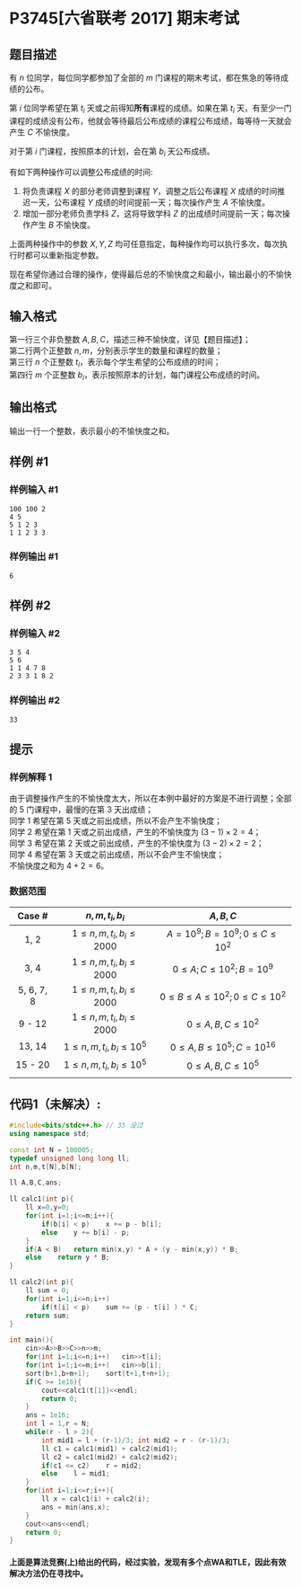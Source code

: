 # P3745[六省联考 2017] 期末考试

## 题目描述

有 $n$ 位同学，每位同学都参加了全部的 $m$ 门课程的期末考试，都在焦急的等待成绩的公布。

第 $i$ 位同学希望在第 $t_i$ 天或之前得知**所有**课程的成绩。如果在第 $t_i$ 天，有至少一门课程的成绩没有公布，他就会等待最后公布成绩的课程公布成绩，每等待一天就会产生 $C$ 不愉快度。

对于第 $i$ 门课程，按照原本的计划，会在第 $b_i$ 天公布成绩。

有如下两种操作可以调整公布成绩的时间:
1. 将负责课程 $X$ 的部分老师调整到课程 $Y$，调整之后公布课程 $X$ 成绩的时间推迟一天，公布课程 $Y$ 成绩的时间提前一天；每次操作产生 $A$ 不愉快度。
2. 增加一部分老师负责学科 $Z$，这将导致学科 $Z$ 的出成绩时间提前一天；每次操作产生 $B$ 不愉快度。

上面两种操作中的参数 $X, Y, Z$ 均可任意指定，每种操作均可以执行多次，每次执行时都可以重新指定参数。

现在希望你通过合理的操作，使得最后总的不愉快度之和最小，输出最小的不愉快度之和即可。

## 输入格式

第一行三个非负整数 $A, B, C$，描述三种不愉快度，详见【题目描述】；  
第二行两个正整数 $n, m$，分别表示学生的数量和课程的数量；  
第三行 $n$ 个正整数 $t_i$，表示每个学生希望的公布成绩的时间；  
第四行 $m$ 个正整数 $b_i$，表示按照原本的计划，每门课程公布成绩的时间。

## 输出格式

输出一行一个整数，表示最小的不愉快度之和。

## 样例 #1

### 样例输入 #1

```
100 100 2
4 5
5 1 2 3
1 1 2 3 3
```

### 样例输出 #1

```
6
```

## 样例 #2

### 样例输入 #2

```
3 5 4
5 6
1 1 4 7 8
2 3 3 1 8 2
```

### 样例输出 #2

```
33
```

## 提示

### 样例解释 1

由于调整操作产生的不愉快度太大，所以在本例中最好的方案是不进行调整；全部的 $5$ 门课程中，最慢的在第 $3$ 天出成绩；  
同学 $1$ 希望在第 $5$ 天或之前出成绩，所以不会产生不愉快度；  
同学 $2$ 希望在第 $1$ 天或之前出成绩，产生的不愉快度为 $(3 - 1) \times 2 = 4$；  
同学 $3$ 希望在第 $2$ 天或之前出成绩，产生的不愉快度为 $(3 - 2) \times 2 = 2$；  
同学 $4$ 希望在第 $3$ 天或之前出成绩，所以不会产生不愉快度；  
不愉快度之和为 $4 + 2 = 6$。

### 数据范围

|   Case #   |         $n, m, t_i, b_i$          |                    $A, B, C$                    |
| :--------: | :-------------------------------: | :---------------------------------------------: |
|    1, 2    | $1 \leq n, m, t_i, b_i \leq 2000$ |    $A = 10^9; B = 10^9; 0 \leq C \leq 10^2$     |
|    3, 4    | $1 \leq n, m, t_i, b_i \leq 2000$ |        $0 \leq A; C \leq 10^2; B = 10^9$        |
| 5, 6, 7, 8 | $1 \leq n, m, t_i, b_i \leq 2000$ | $0 \leq B \leq A \leq 10^2; 0 \leq C \leq 10^2$ |
|   9 - 12   | $1 \leq n, m, t_i, b_i \leq 2000$ |           $0 \leq A, B, C \leq 10^2$            |
|   13, 14   | $1 \leq n, m, t_i, b_i \leq 10^5$ |      $0 \leq A, B \leq 10^5; C = 10^{16}$       |
|  15 - 20   | $1 \leq n, m, t_i, b_i \leq 10^5$ |           $0 \leq A, B, C \leq 10^5$            |
|            |                                   |                                                 |

## 代码1（未解决）:

```cpp
#include<bits/stdc++.h> // 35 没过 
using namespace std;

const int N = 100005;
typedef unsigned long long ll;
int n,m,t[N],b[N];

ll A,B,C,ans;

ll calc1(int p){
	ll x=0,y=0;
	for(int i=1;i<=m;i++){
		if(b[i] < p)	x += p - b[i];
		else	y += b[i] - p;
	}
	if(A < B)	return min(x,y) * A + (y - min(x,y)) * B;
	else	return y * B;
}

ll calc2(int p){
	ll sum = 0;
	for(int i=1;i<=n;i++)
		if(t[i] < p)	sum += (p - t[i] ) * C;
	return sum;
}

int main(){
	cin>>A>>B>>C>>n>>m;
	for(int i=1;i<=n;i++)	cin>>t[i];
	for(int i=1;i<=m;i++)	cin>>b[i];
	sort(b+1,b+m+1);	sort(t+1,t+n+1);
	if(C >= 1e16){
		cout<<calc1(t[1])<<endl;
		return 0;
	}
	ans = 1e16;
	int l = 1,r = N;
	while(r - l > 2){
		int mid1 = l + (r-1)/3;	int mid2 = r - (r-1)/3;
		ll c1 = calc1(mid1) + calc2(mid1);
		ll c2 = calc1(mid2) + calc2(mid2);
		if(c1 <= c2)	r = mid2;
		else	l = mid1;
	}
	for(int i=1;i<=r;i++){
		ll x = calc1(i) + calc2(i);
		ans = min(ans,x);
	}
	cout<<ans<<endl;
	return 0;
} 
```

#### 上面是算法竞赛(上)给出的代码，经过实验，发现有多个点WA和TLE，因此有效解决方法仍在寻找中。
